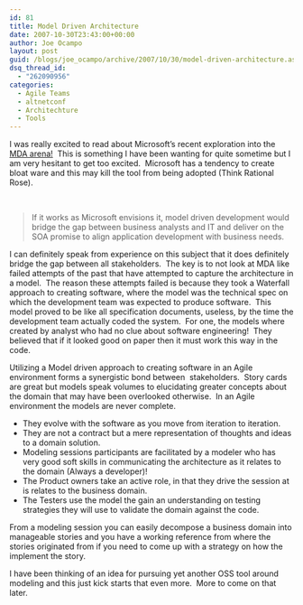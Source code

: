 ```yaml
---
id: 81
title: Model Driven Architecture
date: 2007-10-30T23:43:00+00:00
author: Joe Ocampo
layout: post
guid: /blogs/joe_ocampo/archive/2007/10/30/model-driven-architecture.aspx
dsq_thread_id:
  - "262090956"
categories:
  - Agile Teams
  - altnetconf
  - Architechture
  - Tools
---
```

I was really excited to read about Microsoft&#8217;s recent exploration into the <a href="http://www.lostechies.com/blogs/jimmy_bogard/archive/2007/10/30/oslo-mda-soa.aspx?CommentPosted=true#commentmessage" target="_blank">MDA arena!</a>&nbsp; This is something I have been wanting for quite sometime but I am very hesitant to get too excited.&nbsp; Microsoft has a tendency to create bloat ware and this may kill the tool from being adopted (Think Rational Rose).

&nbsp;

> If it works as Microsoft envisions it, model driven development would bridge the gap between business analysts and IT and deliver on the SOA promise to align application development with business needs.

I can definitely speak from experience on this subject that it does definitely bridge the gap between all stakeholders.&nbsp; The key is to not look at MDA like failed attempts of the past that have attempted to capture the architecture in a model.&nbsp; The reason these attempts failed is because they took a Waterfall approach to creating software, where the model was the technical spec on which the development team was expected to produce software.&nbsp; This model proved to be like all specification documents, useless, by the time the development team actually coded the system.&nbsp; For one, the models where created by analyst who had no clue about software engineering!&nbsp; They believed that if it looked good on paper then it must work this way in the code.

Utilizing a Model driven approach to creating software in an Agile environment forms a synergistic bond between&nbsp; stakeholders.&nbsp; Story cards are great but models speak volumes to elucidating greater concepts about the domain that may have been overlooked otherwise.&nbsp; In an Agile environment the models are never complete.&nbsp; 

  * They evolve with the software as you move from iteration to iteration.&nbsp; 
  * They are not a contract but a mere representation of thoughts and ideas to a domain solution.&nbsp; 
  * Modeling sessions participants are facilitated by a modeler who has very good soft skills in communicating the architecture as it relates to the domain (Always a developer)!&nbsp; 
  * The Product owners take an active role, in that they drive the session at is relates to the business domain.&nbsp; 
  * The Testers use the model the gain an understanding on testing strategies they will use to validate the domain against the code.&nbsp; 

From a modeling session you can easily decompose a business domain into manageable stories and you have a working reference from where the stories originated from if you need to come up with a strategy on how the implement the story.

I have been thinking of an idea for pursuing yet another OSS tool around modeling and this just kick starts that even more.&nbsp; More to come on that later.
